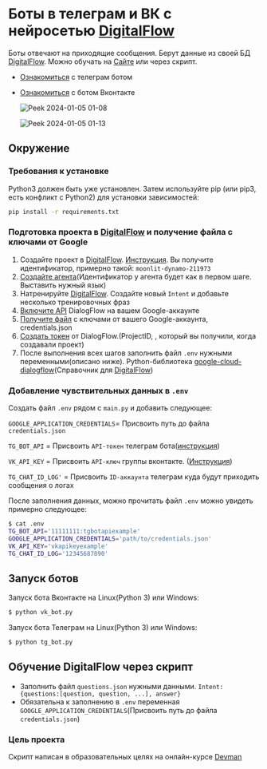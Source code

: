 # Боты в телеграм и ВК с нейросетью [DigitalFlow](https://dialogflow.cloud.google.com/#/getStarted)

Боты отвечают на приходящие сообщения. Берут данные из своей БД [DigitalFlow](https://dialogflow.cloud.google.com/#/getStarted). Можно обучать на [Сайте](https://dialogflow.cloud.google.com/#/getStarted) или через скрипт.
- [Ознакомиться](https://t.me/the_game_of_verb_bot) с телеграм ботом
- [Ознакомиться](https://vk.com/club224024972) с ботом Вконтакте

  ![Peek 2024-01-05 01-08](https://github.com/Forluc/devman_bot_3/assets/75582238/90f17f1d-ef87-4d4c-8008-70c0ed06653a)

  ![Peek 2024-01-05 01-13](https://github.com/Forluc/devman_bot_3/assets/75582238/1876b5a2-4dbc-46a4-b5c9-0cd10237f93d)


## Окружение

### Требования к установке

Python3 должен быть уже установлен. Затем используйте pip (или pip3, есть конфликт с Python2) для установки
зависимостей:

```bash
pip install -r requirements.txt
```
### Подготовка проекта в [DigitalFlow](https://dialogflow.cloud.google.com/#/getStarted) и получение файла с ключами от Google

1) Создайте проект в [DigitalFlow](https://dialogflow.cloud.google.com/#/getStarted). [Инструкция](https://cloud.google.com/dialogflow/es/docs/quick/setup). Вы получите идентификатор, примерно такой:
`moonlit-dynamo-211973`
2) [Создайте агента](https://cloud.google.com/dialogflow/es/docs/quick/build-agent)(Идентификатор у агента будет как в первом шаге. Выставить нужный язык) 
3) Натренируйте [DigitalFlow](https://dialogflow.cloud.google.com/#/getStarted). Создайте новый `Intent` и добавьте несколько тренировочных фраз
4) [Включите API](https://cloud.google.com/dialogflow/es/docs/quick/setup#api) DialogFlow на вашем Google-аккаунте
5) [Получите файл](https://cloud.google.com/dialogflow/es/docs/quick/setup#sdk) с ключами от вашего Google-аккаунта, credentials.json
6) [Создать токен](https://cloud.google.com/docs/authentication/api-keys) от DialogFlow.(ProjectID, , который вы получили, когда создавали проект)
7) После выполнения всех шагов заполнить файл `.env` нужными переменными(описано ниже). Python-библиотека [google-cloud-dialogflow](https://cloud.google.com/dialogflow/es/docs/reference/libraries/python)(Справочник для [DigitalFlow](https://dialogflow.cloud.google.com/#/getStarted)) 


### Добавление чувствительных данных в `.env`

Создать файл `.env` рядом с `main.py` и добавить следующее:

`GOOGLE_APPLICATION_CREDENTIALS`= Присвоить путь до файла `credentials.json`

`TG_BOT_API` = Присвоить `API-токен` телеграм бота([инструкция](https://robochat.io/docs/kak-sozdat-chat-bota-v-telegram/))

`VK_API_KEY` = Присвоить `API-ключ` группы вконтакте. ([Инструкция](https://pechenek.net/social-networks/vk/api-vk-poluchaem-klyuch-dostupa-token-gruppy/))

`TG_CHAT_ID_LOG'` = Присвоить `ID-аккаунта` телеграм куда будут приходить сообщения о логах

После заполнения данных, можно прочитать файл `.env` можно увидеть примерно следующее:

```bash
$ cat .env
TG_BOT_API='11111111:tgbotapiexample'
GOOGLE_APPLICATION_CREDENTIALS='path/to/credentials.json'
VK_API_KEY='vkapikeyexample'
TG_CHAT_ID_LOG='12345687890'
```

## Запуск ботов

Запуск бота Вконтакте на Linux(Python 3) или Windows:

```bash
$ python vk_bot.py
```

Запуск бота Телеграм на Linux(Python 3) или Windows:

```bash
$ python tg_bot.py
```

## Обучение DigitalFlow через скрипт

- Заполнить файл `questions.json` нужными данными. `Intent: {questions:[question, question, ...], answer}`
- Обязательна к заполнению в `.env` переменная `GOOGLE_APPLICATION_CREDENTIALS`(Присвоить путь до файла `credentials.json`)

### Цель проекта

Скрипт написан в образовательных целях на онлайн-курсе [Devman](https://dvmn.org)
